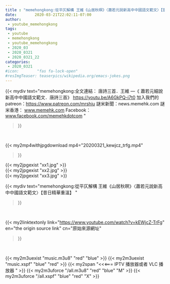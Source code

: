 ```yaml
---
title : "memehongkong:從平仄解構 王維《山居秋暝》〈蕭若元說新高中中國語文範文〉【昔日精華重溫】 "
date:        2020-03-21T22:02:11-07:00
author:
 - youtube_memehongkong
tags:
 - youtube
 - memehongkong
 - youtube_memehongkong
 - 2020_03
 - 2020_0321
 - 2020_0321_22
categories:
 - 2020_0321
#icon:        "fas fa-lock-open"
#resImgTeaser: teaserpics/wikipedia.org/emacs-jokes.png
---
```


{{< mydiv text="memehongkong:全文連結： 唐詩三首．王維 —《 蕭若元細說新高中中國語文範文．唐詩三首》 https://youtu.be/A6GkPQ-i7t0  加入我們的patreon：https://www.patreon.com/mrshiu 謎米新聞：news.memehk.com 謎米香港： www.memehk.com Facebook：www.facebook.com/memehkdotcom "
>}}
<br>


{{< my2mp4withjpgdownload mp4="20200321_kewjcz_trfg.mp4"
>}}

{{< my2jpgexist "xx1.jpg" >}}<br>
{{< my2jpgexist "xx2.jpg" >}}<br>
{{< my2jpgexist "xx3.jpg" >}}<br>



{{< mydiv text="memehongkong:從平仄解構 王維《山居秋暝》〈蕭若元說新高中中國語文範文〉【昔日精華重溫】 "
>}}
<br>

{{< my2linktextonly link="https://www.youtube.com/watch?v=kEWjcZ-TrFg"
en="the origin source link" cn="原始來源網址"
>}}


<br>

{{< my2m3uexist "music.m3u8" "red"  "blue" >}} {{< my2m3uexist "music.xspf" "blue" "red"  >}} {{< my2span "<<<=== IPTV 播放器或者 VLC 播放器 " >}} {{< my2m3uforce "/all.m3u8" "red"  "blue" "M" >}} {{< my2m3uforce "/all.xspf" "blue" "red"  "X" >}} 

